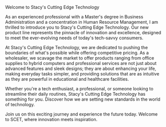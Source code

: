 Welcome to Stacy's Cutting Edge Technology

As an experienced professional with a Master's degree in Business Administration and a concentration in Human Resource Management, I am thrilled to introduce you to Stacy's Cutting Edge Technology. Our new product line represents the pinnacle of innovation and excellence, designed to meet the ever-evolving needs of today's tech-savvy consumers.

At Stacy's Cutting Edge Technology, we are dedicated to pushing the boundaries of what's possible while offering competitive pricing. As a wholesaler, we scavage the market to offer products ranging from office supplies to hybrid computers and professional services are not just about advanced features and sleek designs; they are about enhancing your life, making everyday tasks simpler, and providing solutions that are as intuitive as they are powerful in educational and healthcare facilities.

Whether you're a tech enthusiast, a professional, or someone looking to streamline their daily routines, Stacy's Cutting Edge Technology has something for you. Discover how we are setting new standards in the world of technology.

Join us on this exciting journey and experience the future today. Welcome to SCET, where innovation meets inspiration.
